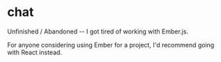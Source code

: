 # chat
Unfinished / Abandoned -- I got tired of working with Ember.js. 

For anyone considering using Ember for a project, I'd recommend going with React instead.
